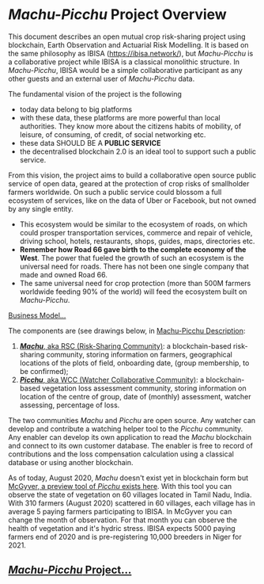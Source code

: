 # _Machu-Picchu_ Project Overview
This document describes an open mutual crop risk-sharing project using blockchain, Earth Observation and Actuarial Risk Modelling. It is based on the same philosophy as IBISA (https://ibisa.network/), but _Machu-Picchu_ is a collaborative project while IBISA is a classical monolithic structure. In _Machu-Picchu_, IBISA would be a simple collaborative participant as any other guests and an external user of _Machu-Picchu_ data. 

The fundamental vision of the project is the following
* today data belong to big platforms
* with these data, these platforms are more powerful than local authorities. They know more about the citizens habits of mobility, of leisure, of consuming, of credit, of social networking etc.
* these data SHOULD BE A **PUBLIC SERVICE**
* the decentralised blockchain 2.0 is an ideal tool to support such a public service.

From this vision, the project aims to build a collaborative open source public service of open data, geared at the protection of crop risks of smallholder farmers worldwide. On such a public service could blossom a full ecosystem of services, like on the data of Uber or Facebook, but not owned by any single entity. 

* This ecosystem would be similar to the ecosystem of roads, on which could prosper transportation services, commerce and repair of vehicle, driving school, hotels, restaurants, shops, guides, maps, directories etc. 
* **Remember how Road 66 gave birth to the complete economy of the West**. The power that fueled the growth of such an ecosystem is the universal need for roads. There has not been one single company that made and owned Road 66.
* The same universal need for crop protection (more than 500M farmers worldwide feeding 90% of the world) will feed the ecosystem built on _Machu-Picchu_.

[Business Model...](https://github.com/Machu-Pichu/Top-Level/blob/master/BusinessModel.md)

The components are (see drawings below, in [Machu-Picchu Description](https://github.com/Machu-Pichu/Top-Level/blob/master/README/0-README.md):

1. [**_Machu_**, aka RSC (Risk-Sharing Community)](https://github.com/kvutien/Top-Level/tree/master/RSC): a blockchain-based risk-sharing community, storing information on farmers, geographical locations of  the plots of field, onboarding date, (group membership, to be confirmed);
2. [**_Picchu_**, aka WCC (Watcher Collaborative Community)](https://github.com/kvutien/Top-Level/tree/master/WCC): a blockchain-based vegetation loss assessment community, storing information on location of the centre of group, date of (monthly) assessment, watcher assessing, percentage of loss.

The two communities _Machu_ and _Picchu_ are open source. Any watcher can develop and contribute a watching helper tool to the _Picchu_ community. Any enabler can develop its own application to read the _Machu_ blockchain and connect to its own customer database. The enabler is free to record of contributions and the loss compensation calculation using a classical database or using another blockchain.

As of today, August 2020, _Machu_ doesn't exist yet in blockchain form but [McGyver, a preview tool of _Picchu_ exists here](https://ibisa.users.earthengine.app/view/mcgyver3). With this tool you can observe the state of vegetation on 60 villages located in Tamil Nadu, India. With 310 farmers (August 2020) scattered in 60 villages, each village has in average 5 paying farmers participating to IBISA. In McGyver you can change the month of observation. For that month you can observe the health of vegetation and it's hydric stress. IBISA expects 5000 paying farmers end of 2020 and is pre-registering 10,000 breeders in Niger for 2021.

## [_Machu-Picchu_ Project...](https://github.com/Machu-Pichu/Top-Level/blob/master/README/0-README.md)
